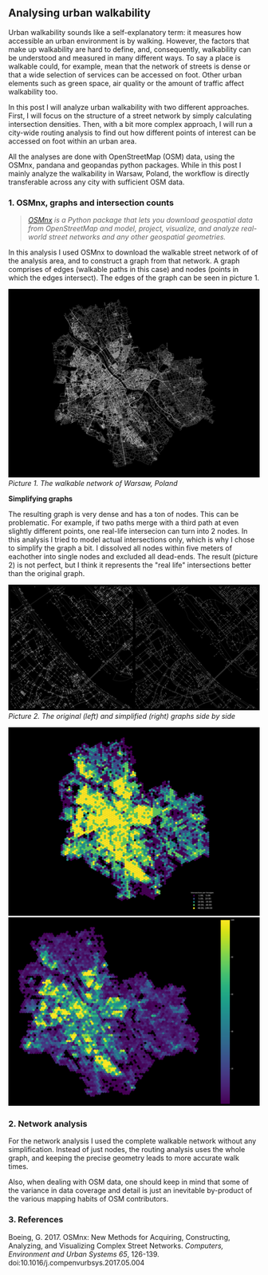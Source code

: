 ## Analysing urban walkability

Urban walkability sounds like a self-explanatory term: it measures how accessible an urban environment is by walking. However, the factors that make up walkability are hard to define, and, consequently, walkability can be understood and measured in many different ways. To say a place is walkable could, for example, mean that the network of streets is dense or that a wide selection of services can be accessed on foot. Other urban elements such as green space, air quality or the amount of traffic affect walkability too.

In this post I will analyze urban walkability with two different approaches. First, I will focus on the structure of a street network by simply calculating intersection densities. Then, with a bit more complex approach, I will run a city-wide routing analysis to find out how different points of interest can be accessed on foot within an urban area.

All the analyses are done with OpenStreetMap (OSM) data, using the OSMnx, pandana and geopandas python packages. While in this post I mainly analyze the walkability in Warsaw, Poland, the workflow is directly transferable across any city with sufficient OSM data.



### 1. OSMnx, graphs and intersection counts

>*[OSMnx](https://osmnx.readthedocs.io/en/stable/) is a Python package that lets you download geospatial data from OpenStreetMap and model, project, visualize, and analyze real-world street networks and any other geospatial geometries.* 

In this analysis I used OSMnx to download the walkable street network of of the analysis area, and to construct a graph from that network. A graph comprises of edges (walkable paths in this case) and nodes (points in which the edges intersect). The edges of the graph can be seen in picture 1.


![Graph overview](docs/graph_overview.png)
*Picture 1. The walkable network of Warsaw, Poland*

**Simplifying graphs**

The resulting graph is very dense and has a ton of nodes. This can be problematic. For example, if two paths merge with a third path at even slightly different points, one real-life intersecion can turn into 2 nodes. In this analysis I tried to model actual intersections only, which is why I chose to simplify the graph a bit. I dissolved all nodes within five meters of eachother into single nodes and excluded all dead-ends. The result (picture 2) is not perfect, but I think it represents the "real life" intersections better than the original graph.

![Graph comparison](docs/graph_comparison.png)
*Picture 2. The original (left) and simplified (right) graphs side by side*




![Intersection grid](docs/intersection_grid.png)
![Intersection grid](docs/intersection_hexbin.png)

### 2. Network analysis

For the network analysis I used the complete walkable network without any simplification. Instead of just nodes, the routing analysis uses the whole graph, and keeping the precise geometry leads to more accurate walk times.


Also, when dealing with OSM data, one should keep in mind that some of the variance in data coverage and detail is just an inevitable by-product of the various mapping habits of OSM contributors.


### 3. References

Boeing, G. 2017. OSMnx: New Methods for Acquiring, Constructing, Analyzing, and Visualizing Complex Street Networks. *Computers, Environment and Urban Systems 65*, 126-139. doi:10.1016/j.compenvurbsys.2017.05.004



